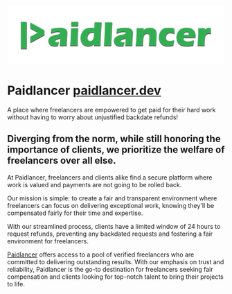 ![Paidlancer](/profile/paidlancer-logo-long-green.png)

# Paidlancer [paidlancer.dev](https://www.paidlancer.dev/)

A place where freelancers are empowered to get paid for their hard work
without having to worry about unjustified backdate refunds!

## Diverging from the norm, while still honoring the importance of clients, we prioritize the welfare of freelancers over all else.

At Paidlancer, freelancers and clients alike find a secure platform where work is valued and payments are not going to be rolled back.

Our mission is simple: to create a fair and transparent environment where freelancers can focus on delivering exceptional work, knowing they'll be compensated fairly for their time and expertise.

With our streamlined process, clients have a limited window of 24 hours to request refunds, preventing any backdated requests and fostering a fair environment for freelancers.

[Paidlancer](https://www.paidlancer.dev/) offers access to a pool of verified freelancers who are committed to delivering outstanding results.
With our emphasis on trust and reliability, Paidlancer is the go-to destination for freelancers seeking fair compensation and clients looking for top-notch talent to bring their projects to life.